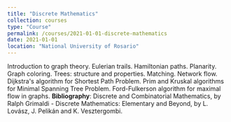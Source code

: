 ```yaml
---
title: "Discrete Mathematics"
collection: courses
type: "Course"
permalink: /courses/2021-01-01-discrete-mathematics
date: 2021-01-01
location: "National University of Rosario"
---
```


Introduction to graph theory. Eulerian trails. Hamiltonian paths. Planarity. Graph coloring. Trees: structure and properties. Matching. Network flow. Dijkstra&apos;s algorithm for Shortest Path Problem. Prim and Kruskal algorithms for Minimal Spanning Tree Problem. Ford-Fulkerson algorithm for maximal flow in graphs.
**Bibliography**: Discrete and Combinatorial Mathematics, by Ralph Grimaldi -  Discrete Mathematics: Elementary and Beyond, by L. Lovász, J. Pelikán and K. Vesztergombi.
